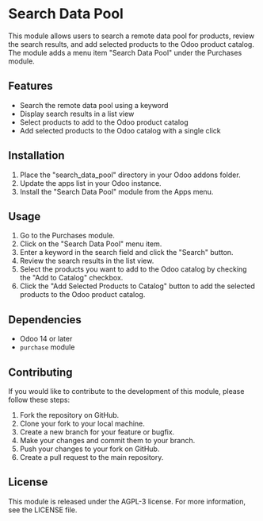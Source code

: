 # Search Data Pool

This module allows users to search a remote data pool for products, review the search results, and add selected products to the Odoo product catalog. The module adds a menu item "Search Data Pool" under the Purchases module.

## Features

- Search the remote data pool using a keyword
- Display search results in a list view
- Select products to add to the Odoo product catalog
- Add selected products to the Odoo catalog with a single click

## Installation

1. Place the "search_data_pool" directory in your Odoo addons folder.
2. Update the apps list in your Odoo instance.
3. Install the "Search Data Pool" module from the Apps menu.

## Usage

1. Go to the Purchases module.
2. Click on the "Search Data Pool" menu item.
3. Enter a keyword in the search field and click the "Search" button.
4. Review the search results in the list view.
5. Select the products you want to add to the Odoo catalog by checking the "Add to Catalog" checkbox.
6. Click the "Add Selected Products to Catalog" button to add the selected products to the Odoo product catalog.

## Dependencies

- Odoo 14 or later
- `purchase` module

## Contributing

If you would like to contribute to the development of this module, please follow these steps:

1. Fork the repository on GitHub.
2. Clone your fork to your local machine.
3. Create a new branch for your feature or bugfix.
4. Make your changes and commit them to your branch.
5. Push your changes to your fork on GitHub.
6. Create a pull request to the main repository.

## License

This module is released under the AGPL-3 license. For more information, see the LICENSE file.
